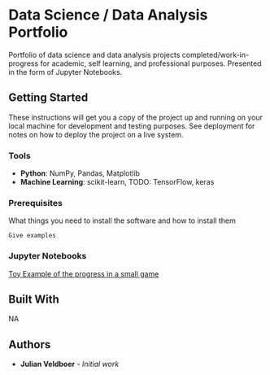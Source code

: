 # Data Science / Data Analysis Portfolio
Portfolio of data science and data analysis projects completed/work-in-progress for academic, self learning, and professional purposes. Presented in the form of Jupyter Notebooks.

## Getting Started

These instructions will get you a copy of the project up and running on your local machine for development and testing purposes. See deployment for notes on how to deploy the project on a live system.

### Tools
  - **Python**: NumPy, Pandas, Matplotlib
  - **Machine Learning**: scikit-learn, TODO: TensorFlow, keras
  
### Prerequisites
What things you need to install the software and how to install them

```
Give examples
```

### Jupyter Notebooks
[Toy Example of the progress in a small game](../master/infinity/Infinity%20Analysis.ipynb)


## Built With
NA

## Authors
* **Julian Veldboer** - *Initial work*


